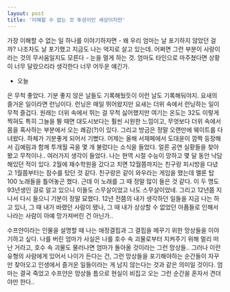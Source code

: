 ```yaml
---
layout: post
title: '이해할 수 없는 것 투성이인 세상이지만'
---
```


가장 이해할 수 없는 일 하나를 이야기하자면 - 왜 우리 엄마는 날 포기하지 않았던 걸까? 나조차도 날 포기했고 지금도 나는 억지로 살고 있는데. 어쩌면 그런 부분이 사랑이라는 것의 무서움일지도 모른다 - 눈을 멀게 하는 것. 엄마도 타인으로 마주쳤다면 상황이 너무 달랐으리라 생각한다 너무 어두운 얘긴가.

- 오늘

은 무척 좋았다. 기분 좋지 않은 날들도 기록해뒀듯이 이런 날도 기록해둬야지. 요새의 즐거운 일이라면 런닝이다. 런닝은 매일 뛰어왔지만 요새는 더위 속에서 런닝하는 일이 무척 즐겁다. 원래는 더위 속에서 뛰는 걸 무척 싫어했지만 여기는 온도는 32도 이렇게 찍혀도 특히 그늘을 뛸 때면 대도시보다는 훨씬 시원한 느낌이고, 무엇보다 더위 속에서 몸을 혹사하는 부분에서 오는 쾌감(?)이 있다. 그리고 방금은 정말 오랜만에 웨이트를 다녀왔다. 하체가 기분좋게 되어서 기뻤다. 어제는 올해 서재페에서 도대윤이 깜짝 등장해서 김예림과 함께 투개월 곡을 몇 개 불렀다는 소식을 들었다. 얼른 공연 실황들을 찾아봤고 무척이나.. 여러가지 생각이 들었다. 나는 현역 시절 수능이 망하고 몇 달 동안 낙담해있던 적이 있다. 2월에 재수학원을 갔다고 치면 12월쯤까지는 친구랑 피시방을 다녔고 1월쯤부터는 잠수를 탔던 것 같다. 친구랑은 같이 와우라는 게임을 했는데 멜론 탑 100 노래들을 틀어놓곤 했다. 근데 이 노래를 그 때 정말 많이 들은 것 같다. 이 두 명도 93년생인 걸로 알고 있으니 이들도 스무살이었고 나도 스무살이었네. 그리고 12년쯤 지나서 다시 들으니 기분이 정말 묘했다. 12년 전쯤의 내가 생각하던 일들을 지금 나는 하고 있나, 그 때 내가 바랬던 사람이 됐나, 그 때 내가 상상할 수 없었던 아픔들로 인해서 나라는 사람이 아예 망가져버린 건 아닌가..

수프얀이라는 인물을 설명할 때 나는 애정결핍과 그 결핍을 메꾸기 위한 망상들을 이야기하고 싶다. 나를 버린 엄마가 사실은 나를 호수 속 괴물로부터 지켜주기 위해 멀리 떠난 거라고, 호수 속 괴물도 물러나면 엄마가 돌아올 것이라는 그런 망상들.. 
그러나 이런 유형의 사람에게 있어서 나이가 든다는 건, 그런 망상들을 포기해야하는 순간들이 자꾸만 찾아오고 인생에서 즐거운 일들이라는 게 남지 않는다는 것과 같은 의미일 것이다. 엄마는 결국 죽었고 수프얀은 망상들 틈으로 현실이 비집고 오는 그런 순간을 혼자서 견뎌야만 한다..

